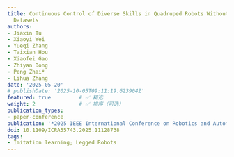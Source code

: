 ```yaml
---
title: Continuous Control of Diverse Skills in Quadruped Robots Without Complete Expert
  Datasets
authors:
- Jiaxin Tu
- Xiaoyi Wei
- Yueqi Zhang
- Taixian Hou
- Xiaofei Gao
- Zhiyan Dong
- Peng Zhai*
- Lihua Zhang
date: '2025-05-20'
# publishDate: '2025-10-05T09:11:19.623904Z'
featured: true         # ✅ 精选
weight: 2              # ✅ 排序（可选）
publication_types:
- paper-conference
publication: '*2025 IEEE International Conference on Robotics and Automation (ICRA)*'
doi: 10.1109/ICRA55743.2025.11128738
tags:
- Imitation learning; Legged Robots
---
```

